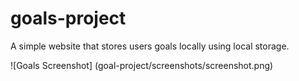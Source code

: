 # goals-project
A simple website that stores users goals locally using local storage.

![Goals Screenshot] (goal-project/screenshots/screenshot.png)
      
